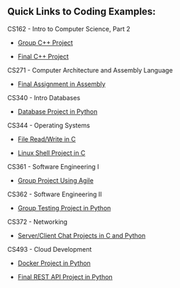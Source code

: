 ## Quick Links to Coding Examples:


CS162 - Intro to Computer Science, Part 2

   -  [Group C++ Project](https://github.com/clinthawkes/CourseWork/tree/main/cs162/group10/cs162-groupwork)
   
   -  [Final C++ Project](https://github.com/clinthawkes/CourseWork/tree/main/cs162/week9/final)


CS271 - Computer Architecture and Assembly Language
      
   -  [Final Assignment in Assembly](https://github.com/clinthawkes/CourseWork/blob/main/cs271/program6a%20-%20Copy%20(2).asm)

CS340 - Intro Databases
        
   -  [Database Project in Python](https://github.com/clinthawkes/CourseWork/tree/main/cs340/libraryProject)

CS344 - Operating Systems
        
   -  [File Read/Write in C](https://github.com/clinthawkes/CourseWork/tree/main/cs344/Block%202/program2)
        
   -  [Linux Shell Project in C](https://github.com/clinthawkes/CourseWork/tree/main/cs344/Block%203)

CS361 - Software Engineering I

   -  [Group Project Using Agile](https://github.com/clinthawkes/CourseWork/tree/main/cs361/group_project)

CS362 - Software Engineering II

   -  [Group Testing Project in Python](https://github.com/clinthawkes/CourseWork/tree/main/cs362/cs362_group5)

CS372 - Networking

   -  [Server/Client Chat Projects in C and Python](https://github.com/clinthawkes/CourseWork/tree/main/cs372)

CS493 - Cloud Development
        
   -  [Docker Project in Python](https://github.com/clinthawkes/CourseWork/tree/main/cs493/hw8)
        
   -  [Final REST API Project in Python](https://github.com/clinthawkes/CourseWork/tree/main/cs493/final)
        
